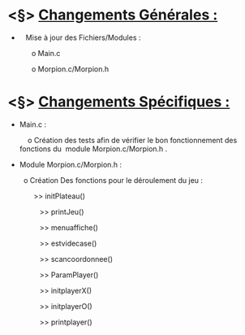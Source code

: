 # <§> **<u>Changements Générales :</u>**

-    Mise à jour des Fichiers/Modules :

            o Main.c

            o Morpion.c/Morpion.h

# <§> **<u>Changements Spécifiques :</u>**

- Main.c :
  
      o  Création des tests afin de vérifier le bon fonctionnement des fonctions du  module Morpion.c/Morpion.h .
  
  
- Module Morpion.c/Morpion.h :

           o Création Des fonctions pour le déroulement du jeu :

                >> initPlateau()

                >> printJeu()

                >> menuaffiche()

                >> estvidecase()

                >> scancoordonnee()      

                >> ParamPlayer()

                >> initplayerX()

                >> initplayerO()

                >> printplayer()



